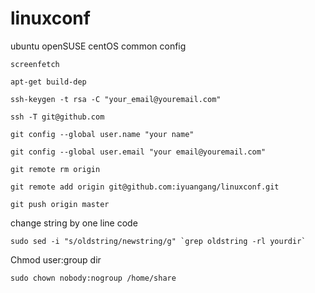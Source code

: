 # linuxconf
ubuntu openSUSE centOS common config
```
screenfetch
```
```
apt-get build-dep
```

```
ssh-keygen -t rsa -C "your_email@youremail.com"
```
```
ssh -T git@github.com
```
```
git config --global user.name "your name"
```
```
git config --global user.email "your email@youremail.com"
```
```
git remote rm origin
```
```
git remote add origin git@github.com:iyuangang/linuxconf.git
```
```
git push origin master
```
change string by one line code
```
sudo sed -i "s/oldstring/newstring/g" `grep oldstring -rl yourdir`
```
Chmod user:group dir
```
sudo chown nobody:nogroup /home/share
```
